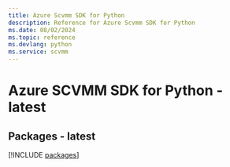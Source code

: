 ```yaml
---
title: Azure Scvmm SDK for Python
description: Reference for Azure Scvmm SDK for Python
ms.date: 08/02/2024
ms.topic: reference
ms.devlang: python
ms.service: scvmm
---
```

# Azure SCVMM SDK for Python - latest
## Packages - latest
[!INCLUDE [packages](scvmm-index.md)]